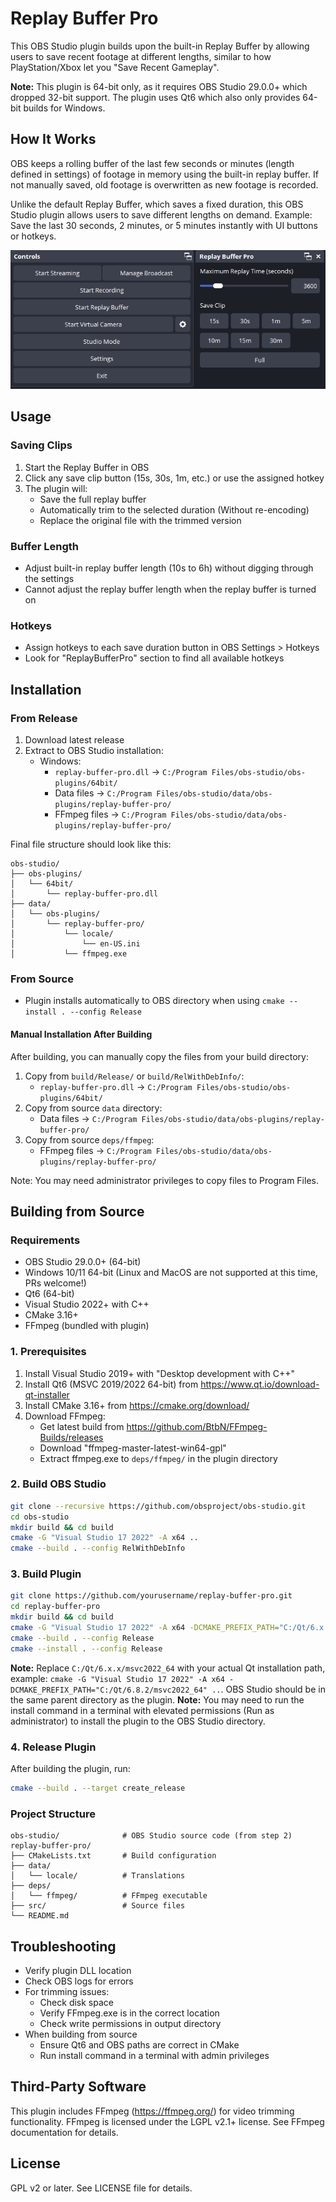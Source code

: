 # Replay Buffer Pro

This OBS Studio plugin builds upon the built-in Replay Buffer by allowing users to save recent footage at different lengths, similar to how PlayStation/Xbox let you "Save Recent Gameplay".

**Note:** This plugin is 64-bit only, as it requires OBS Studio 29.0.0+ which dropped 32-bit support. The plugin uses Qt6 which also only provides 64-bit builds for Windows.

## How It Works
OBS keeps a rolling buffer of the last few seconds or minutes (length defined in settings) of footage in memory using the built-in replay buffer. If not manually saved, old footage is overwritten as new footage is recorded.

Unlike the default Replay Buffer, which saves a fixed duration, this OBS Studio plugin allows users to save different lengths on demand. Example: Save the last 30 seconds, 2 minutes, or 5 minutes instantly with UI buttons or hotkeys.

![Screenshot](./screenshot.png)

## Usage

### Saving Clips
1. Start the Replay Buffer in OBS
2. Click any save clip button (15s, 30s, 1m, etc.) or use the assigned hotkey
3. The plugin will:
   - Save the full replay buffer
   - Automatically trim to the selected duration (Without re-encoding)
   - Replace the original file with the trimmed version

### Buffer Length
- Adjust built-in replay buffer length (10s to 6h) without digging through the settings
- Cannot adjust the replay buffer length when the replay buffer is turned on

### Hotkeys
- Assign hotkeys to each save duration button in OBS Settings > Hotkeys
- Look for "ReplayBufferPro" section to find all available hotkeys

## Installation

### From Release
1. Download latest release
2. Extract to OBS Studio installation:
   - Windows:
     - `replay-buffer-pro.dll` → `C:/Program Files/obs-studio/obs-plugins/64bit/`
     - Data files → `C:/Program Files/obs-studio/data/obs-plugins/replay-buffer-pro/`
     - FFmpeg files → `C:/Program Files/obs-studio/data/obs-plugins/replay-buffer-pro/`

Final file structure should look like this:
```
obs-studio/
├── obs-plugins/
│   └── 64bit/
│       └── replay-buffer-pro.dll
├── data/
│   └── obs-plugins/
│       └── replay-buffer-pro/
│           └── locale/
│               └── en-US.ini
│           └── ffmpeg.exe
```

### From Source
- Plugin installs automatically to OBS directory when using `cmake --install . --config Release`

#### Manual Installation After Building
After building, you can manually copy the files from your build directory:
1. Copy from `build/Release/` or `build/RelWithDebInfo/`:
   - `replay-buffer-pro.dll` → `C:/Program Files/obs-studio/obs-plugins/64bit/`
2. Copy from source `data` directory:
   - Data files → `C:/Program Files/obs-studio/data/obs-plugins/replay-buffer-pro/`
3. Copy from source `deps/ffmpeg`:
   - FFmpeg files → `C:/Program Files/obs-studio/data/obs-plugins/replay-buffer-pro/`

Note: You may need administrator privileges to copy files to Program Files.


## Building from Source

### Requirements

- OBS Studio 29.0.0+ (64-bit)
- Windows 10/11 64-bit (Linux and MacOS are not supported at this time, PRs welcome!)
- Qt6 (64-bit)
- Visual Studio 2022+ with C++
- CMake 3.16+
- FFmpeg (bundled with plugin)

### 1. Prerequisites

1. Install Visual Studio 2019+ with "Desktop development with C++"
2. Install Qt6 (MSVC 2019/2022 64-bit) from https://www.qt.io/download-qt-installer
3. Install CMake 3.16+ from https://cmake.org/download/
4. Download FFmpeg:
   - Get latest build from https://github.com/BtbN/FFmpeg-Builds/releases
   - Download "ffmpeg-master-latest-win64-gpl"
   - Extract ffmpeg.exe to `deps/ffmpeg/` in the plugin directory

### 2. Build OBS Studio

```bash
git clone --recursive https://github.com/obsproject/obs-studio.git
cd obs-studio
mkdir build && cd build
cmake -G "Visual Studio 17 2022" -A x64 ..
cmake --build . --config RelWithDebInfo
```

### 3. Build Plugin

```bash
git clone https://github.com/yourusername/replay-buffer-pro.git
cd replay-buffer-pro
mkdir build && cd build
cmake -G "Visual Studio 17 2022" -A x64 -DCMAKE_PREFIX_PATH="C:/Qt/6.x.x/msvc2022_64" ..
cmake --build . --config Release
cmake --install . --config Release
```
**Note:** Replace `C:/Qt/6.x.x/msvc2022_64` with your actual Qt installation path, example: `cmake -G "Visual Studio 17 2022" -A x64 -DCMAKE_PREFIX_PATH="C:/Qt/6.8.2/msvc2022_64" ..`. OBS Studio should be in the same parent directory as the plugin.
**Note:** You may need to run the install command in a terminal with elevated permissions (Run as administrator) to install the plugin to the OBS Studio directory.

### 4. Release Plugin
After building the plugin, run:
```bash
cmake --build . --target create_release
```

### Project Structure

```
obs-studio/              # OBS Studio source code (from step 2)
replay-buffer-pro/
├── CMakeLists.txt       # Build configuration
├── data/               
│   └── locale/          # Translations
├── deps/
│   └── ffmpeg/          # FFmpeg executable
├── src/                 # Source files
└── README.md
```

## Troubleshooting

- Verify plugin DLL location
- Check OBS logs for errors
- For trimming issues:
  - Check disk space
  - Verify FFmpeg.exe is in the correct location
  - Check write permissions in output directory
- When building from source
  - Ensure Qt6 and OBS paths are correct in CMake
  - Run install command in a terminal with admin privileges

## Third-Party Software

This plugin includes FFmpeg (https://ffmpeg.org/) for video trimming functionality.
FFmpeg is licensed under the LGPL v2.1+ license. See FFmpeg documentation for details.

## License

GPL v2 or later. See LICENSE file for details. 
